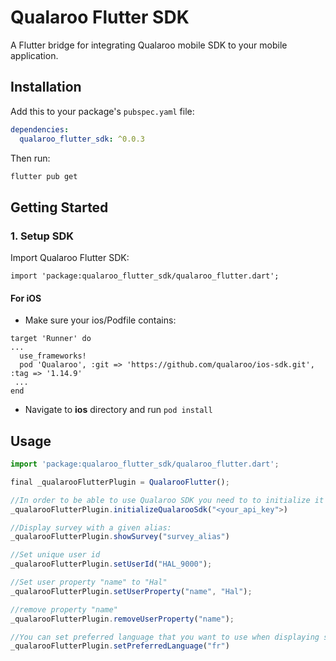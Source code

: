 
# Qualaroo Flutter SDK
A Flutter bridge for integrating Qualaroo mobile SDK to your mobile application.

## Installation

Add this to your package's `pubspec.yaml` file:

```yaml
dependencies:
  qualaroo_flutter_sdk: ^0.0.3
```

Then run:
```bash
flutter pub get
```

## Getting Started

### 1. Setup SDK
Import Qualaroo Flutter SDK:
```
import 'package:qualaroo_flutter_sdk/qualaroo_flutter.dart';
  ```

#### For iOS
- Make sure your ios/Podfile contains:
```
target 'Runner' do
...
  use_frameworks!
  pod 'Qualaroo', :git => 'https://github.com/qualaroo/ios-sdk.git', :tag => '1.14.9'
 ...
end
```
- Navigate to **ios** directory and run `pod install`

## Usage
```javascript
import 'package:qualaroo_flutter_sdk/qualaroo_flutter.dart';

final _qualarooFlutterPlugin = QualarooFlutter();

//In order to be able to use Qualaroo SDK you need to to initialize it first.
_qualarooFlutterPlugin.initializeQualarooSdk("<your_api_key">)

//Display survey with a given alias:
_qualarooFlutterPlugin.showSurvey("survey_alias")

//Set unique user id
_qualarooFlutterPlugin.setUserId("HAL_9000");

//Set user property "name" to "Hal"
_qualarooFlutterPlugin.setUserProperty("name", "Hal");

//remove property "name"
_qualarooFlutterPlugin.removeUserProperty("name");

//You can set preferred language that you want to use when displaying surveys.
_qualarooFlutterPlugin.setPreferredLanguage("fr")

```
